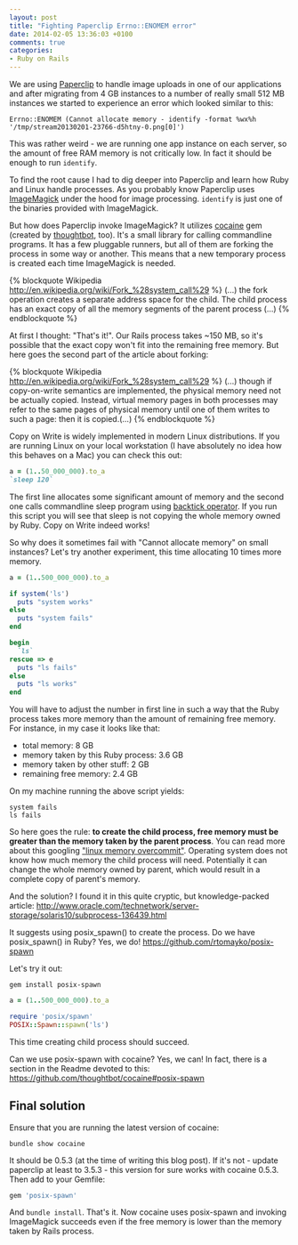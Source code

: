 ```yaml
---
layout: post
title: "Fighting Paperclip Errno::ENOMEM error"
date: 2014-02-05 13:36:03 +0100
comments: true
categories:
- Ruby on Rails
---
```


We are using [Paperclip](https://github.com/thoughtbot/paperclip) to handle image uploads in one of our applications and after migrating from 4 GB instances to a number of really small 512 MB instances we started to experience an error which looked similar to this:

```
Errno::ENOMEM (Cannot allocate memory - identify -format %wx%h '/tmp/stream20130201-23766-d5htny-0.png[0]')
```

This was rather weird - we are running one app instance on each server, so the amount of free RAM memory is not critically low. In fact it should be enough to run ```identify```.
<!-- more -->

To find the root cause I had to dig deeper into Paperclip and learn how Ruby and Linux handle processes. As you probably know Paperclip uses [ImageMagick](http://www.imagemagick.org) under the hood for image processing. ```identify``` is just one of the binaries provided with ImageMagick.

But how does Paperclip invoke ImageMagick? It utilizes [cocaine](https://github.com/thoughtbot/cocaine) gem (created by [thoughtbot](http://thoughtbot.com/), too). It's a small library for calling commandline programs. It has a few pluggable runners, but all of them are forking the process in some way or another. This means that a new temporary process is created each time ImageMagick is needed. 

{% blockquote Wikipedia http://en.wikipedia.org/wiki/Fork_%28system_call%29 %}
(...) the fork operation creates a separate address space for the child. The child process has an exact copy of all the memory segments of the parent process (...)
{% endblockquote %}

At first I thought: "That's it!". Our Rails process takes ~150 MB, so it's possible that the exact copy won't fit into the remaining free memory. But here goes the second part of the article about forking:

{% blockquote Wikipedia http://en.wikipedia.org/wiki/Fork_%28system_call%29 %}
(...) though if copy-on-write semantics are implemented, the physical memory need not be actually copied. Instead, virtual memory pages in both processes may refer to the same pages of physical memory until one of them writes to such a page: then it is copied.(...)
{% endblockquote %}

Copy on Write is widely implemented in modern Linux distributions. If you are running Linux on your local workstation (I have absolutely no idea how this behaves on a Mac) you can check this out: 

``` ruby
a = (1..50_000_000).to_a
`sleep 120`
```

The first line allocates some significant amount of memory and the second one calls commandline sleep program using [backtick operator](http://ruby-doc.org/core-2.1.0/Kernel.html#method-i-60). If you run this script you will see that sleep is not copying the whole memory owned by Ruby. Copy on Write indeed works!

So why does it sometimes fail with "Cannot allocate memory" on small instances? Let's try another experiment, this time allocating 10 times more memory.

``` ruby
a = (1..500_000_000).to_a

if system('ls')
  puts "system works"
else
  puts "system fails"
end

begin
  `ls`
rescue => e
  puts "ls fails"
else
  puts "ls works"
end
```

You will have to adjust the number in first line in such a way that the Ruby process takes more memory than the amount of remaining free memory. For instance, in my case it looks like that:

* total memory: 8 GB
* memory taken by this Ruby process: 3.6 GB
* memory taken by other stuff: 2 GB
* remaining free memory: 2.4 GB

On my machine running the above script yields:
``` plain
system fails
ls fails
```

So here goes the rule: **to create the child process, free memory must be greater than the memory taken by the parent process**. You can read more about this googling ["linux memory overcommit"](https://www.google.pl/#q=linux+memory+overcommit). Operating system does not know how much memory the child process will need. Potentially it can change the whole memory owned by parent, which would result in a complete copy of parent's memory.

And the solution? I found it in this quite cryptic, but knowledge-packed article:
http://www.oracle.com/technetwork/server-storage/solaris10/subprocess-136439.html

It suggests using posix_spawn() to create the process. Do we have posix_spawn() in Ruby? Yes, we do! https://github.com/rtomayko/posix-spawn

Let's try it out:
``` plain
gem install posix-spawn
```

``` ruby
a = (1..500_000_000).to_a

require 'posix/spawn'
POSIX::Spawn::spawn('ls')
```

This time creating child process should succeed.

Can we use posix-spawn with cocaine? Yes, we can! In fact, there is a section in the Readme devoted to this: https://github.com/thoughtbot/cocaine#posix-spawn

## Final solution

Ensure that you are running the latest version of cocaine:
```
bundle show cocaine
```

It should be 0.5.3 (at the time of writing this blog post). If it's not - update paperclip at least to 3.5.3 - this version for sure works with cocaine 0.5.3. Then add to your Gemfile:

``` ruby Gemfile
gem 'posix-spawn'
```

And ```bundle install```. That's it. Now cocaine uses posix-spawn and invoking ImageMagick succeeds even if the free memory is lower than the memory taken by Rails process.
